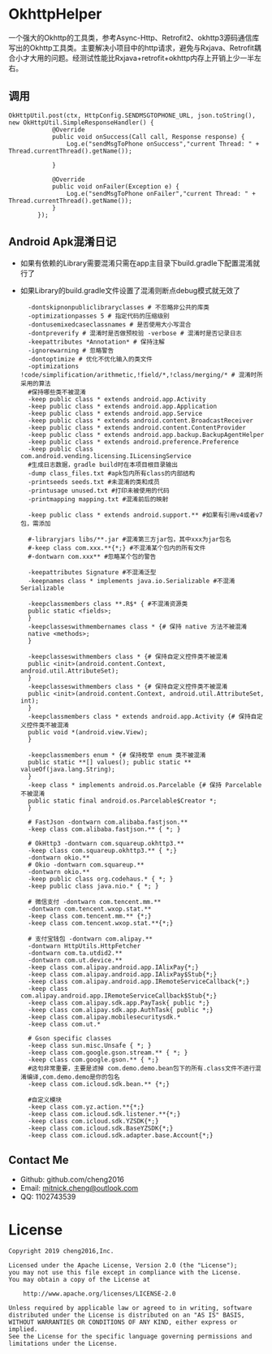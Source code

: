 # OkhttpHelper
一个强大的Okhttp的工具类，参考Async-Http、Retrofit2、okhttp3源码通信库写出的Okhttp工具类。主要解决小项目中的http请求，避免与Rxjava、Retrofit耦合小才大用的问题。经测试性能比Rxjava+retrofit+okhttp内存上开销上少一半左右。

## 调用

    OkHttpUtil.post(ctx, HttpConfig.SENDMSGTOPHONE_URL, json.toString(), new OkHttpUtil.SimpleResponseHandler() {
                @Override
                public void onSuccess(Call call, Response response) {
                    Log.e("sendMsgToPhone onSuccess","current Thread: " + Thread.currentThread().getName());

                }

                @Override
                public void onFailer(Exception e) {
                    Log.e("sendMsgToPhone onFailer","current Thread: " + Thread.currentThread().getName());
                }
            });


## Android Apk混淆日记
    
- 如果有依赖的Library需要混淆只需在app主目录下build.gradle下配置混淆就行了

- 如果Library的build.gradle文件设置了混淆则断点debug模式就无效了

        -dontskipnonpubliclibraryclasses # 不忽略非公共的库类
        -optimizationpasses 5 # 指定代码的压缩级别
        -dontusemixedcaseclassnames # 是否使用大小写混合
        -dontpreverify # 混淆时是否做预校验 -verbose # 混淆时是否记录日志
        -keepattributes *Annotation* # 保持注解
        -ignorewarning # 忽略警告
        -dontoptimize # 优化不优化输入的类文件
        -optimizations !code/simplification/arithmetic,!field/*,!class/merging/* # 混淆时所采用的算法
        #保持哪些类不被混淆
        -keep public class * extends android.app.Activity
        -keep public class * extends android.app.Application
        -keep public class * extends android.app.Service
        -keep public class * extends android.content.BroadcastReceiver
        -keep public class * extends android.content.ContentProvider
        -keep public class * extends android.app.backup.BackupAgentHelper
        -keep public class * extends android.preference.Preference
        -keep public class com.android.vending.licensing.ILicensingService
        #生成日志数据，gradle build时在本项目根目录输出
        -dump class_files.txt #apk包内所有class的内部结构
        -printseeds seeds.txt #未混淆的类和成员
        -printusage unused.txt #打印未被使用的代码
        -printmapping mapping.txt #混淆前后的映射

        -keep public class * extends android.support.** #如果有引用v4或者v7包，需添加

        #-libraryjars libs/**.jar #混淆第三方jar包，其中xxx为jar包名
        #-keep class com.xxx.**{*;} #不混淆某个包内的所有文件
        #-dontwarn com.xxx** #忽略某个包的警告

        -keepattributes Signature #不混淆泛型
        -keepnames class * implements java.io.Serializable #不混淆Serializable

        -keepclassmembers class **.R$* { #不混淆资源类
        public static <fields>;
        }
        -keepclasseswithmembernames class * {# 保持 native 方法不被混淆
        native <methods>;
        }

        -keepclasseswithmembers class * {# 保持自定义控件类不被混淆
        public <init>(android.content.Context, android.util.AttributeSet);
        }
        -keepclasseswithmembers class * {# 保持自定义控件类不被混淆
        public <init>(android.content.Context, android.util.AttributeSet, int);
        }
        -keepclassmembers class * extends android.app.Activity {# 保持自定义控件类不被混淆
        public void *(android.view.View);
        }

        -keepclassmembers enum * {# 保持枚举 enum 类不被混淆
        public static **[] values(); public static ** valueOf(java.lang.String);
        }
        -keep class * implements android.os.Parcelable {# 保持 Parcelable 不被混淆
        public static final android.os.Parcelable$Creator *;
        }

        # FastJson -dontwarn com.alibaba.fastjson.**
        -keep class com.alibaba.fastjson.** { *; }

        # OkHttp3 -dontwarn com.squareup.okhttp3.**
        -keep class com.squareup.okhttp3.** { *;}
        -dontwarn okio.**
        # Okio -dontwarn com.squareup.**
        -dontwarn okio.**
        -keep public class org.codehaus.* { *; }
        -keep public class java.nio.* { *; }

        # 微信支付 -dontwarn com.tencent.mm.**
        -dontwarn com.tencent.wxop.stat.**
        -keep class com.tencent.mm.** {*;}
        -keep class com.tencent.wxop.stat.**{*;}

        # 支付宝钱包 -dontwarn com.alipay.**
        -dontwarn HttpUtils.HttpFetcher
        -dontwarn com.ta.utdid2.**
        -dontwarn com.ut.device.**
        -keep class com.alipay.android.app.IAlixPay{*;}
        -keep class com.alipay.android.app.IAlixPay$Stub{*;}
        -keep class com.alipay.android.app.IRemoteServiceCallback{*;}
        -keep class com.alipay.android.app.IRemoteServiceCallback$Stub{*;}
        -keep class com.alipay.sdk.app.PayTask{ public *;}
        -keep class com.alipay.sdk.app.AuthTask{ public *;}
        -keep class com.alipay.mobilesecuritysdk.*
        -keep class com.ut.*

        # Gson specific classes
        -keep class sun.misc.Unsafe { *; }
        -keep class com.google.gson.stream.** { *; }
        -keep class com.google.gson.** { *;}
        #这句非常重要，主要是滤掉 com.demo.demo.bean包下的所有.class文件不进行混淆编译,com.demo.demo是你的包名
        -keep class com.icloud.sdk.bean.** {*;}

        #自定义模块
        -keep class com.yz.action.**{*;}
        -keep class com.icloud.sdk.listener.**{*;}
        -keep class com.icloud.sdk.YZSDK{*;}
        -keep class com.icloud.sdk.BaseYZSDK{*;}
        -keep class com.icloud.sdk.adapter.base.Account{*;}


## Contact Me

- Github: github.com/cheng2016
- Email: mitnick.cheng@outlook.com
- QQ: 1102743539

# License

    Copyright 2019 cheng2016,Inc.
    
    Licensed under the Apache License, Version 2.0 (the "License");
    you may not use this file except in compliance with the License.
    You may obtain a copy of the License at
    
        http://www.apache.org/licenses/LICENSE-2.0
    
    Unless required by applicable law or agreed to in writing, software
    distributed under the License is distributed on an "AS IS" BASIS,
    WITHOUT WARRANTIES OR CONDITIONS OF ANY KIND, either express or implied.
    See the License for the specific language governing permissions and
    limitations under the License.
